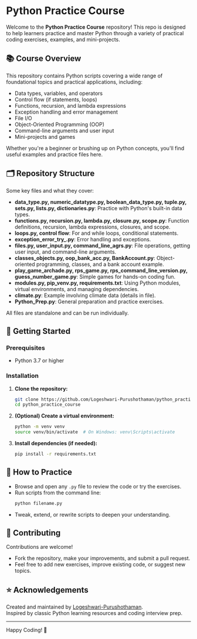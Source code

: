 # Python Practice Course

Welcome to the **Python Practice Course** repository! This repo is designed to help learners practice and master Python through a variety of practical coding exercises, examples, and mini-projects.

## 📚 Course Overview

This repository contains Python scripts covering a wide range of foundational topics and practical applications, including:
- Data types, variables, and operators
- Control flow (if statements, loops)
- Functions, recursion, and lambda expressions
- Exception handling and error management
- File I/O
- Object-Oriented Programming (OOP)
- Command-line arguments and user input
- Mini-projects and games

Whether you're a beginner or brushing up on Python concepts, you'll find useful examples and practice files here.

## 🗂️ Repository Structure

Some key files and what they cover:
- **data_type.py, numeric_datatype.py, boolean_data_type.py, tuple.py, sets.py, lists.py, dictionaries.py**: Practice with Python's built-in data types.
- **functions.py, recursion.py, lambda.py, closure.py, scope.py**: Function definitions, recursion, lambda expressions, closures, and scope.
- **loops.py, control flow**: For and while loops, conditional statements.
- **exception_error_try_.py**: Error handling and exceptions.
- **files.py, user_input.py, command_line_agrs.py**: File operations, getting user input, and command-line arguments.
- **classes_objects.py, oop_bank_acc.py, BankAccount.py**: Object-oriented programming, classes, and a bank account example.
- **play_game_archade.py, rps_game.py, rps_command_line_version.py, guess_number_game.py**: Simple games for hands-on coding fun.
- **modules.py, pip_venv.py, requirements.txt**: Using Python modules, virtual environments, and managing dependencies.
- **climate.py**: Example involving climate data (details in file).
- **Python_Prep.py**: General preparation and practice exercises.

All files are standalone and can be run individually.

## 🚀 Getting Started

### Prerequisites

- Python 3.7 or higher

### Installation

1. **Clone the repository:**
   ```bash
   git clone https://github.com/Logeshwari-Purushothaman/python_practice_course.git
   cd python_practice_course
   ```
2. **(Optional) Create a virtual environment:**
   ```bash
   python -m venv venv
   source venv/bin/activate  # On Windows: venv\Scripts\activate
   ```
3. **Install dependencies (if needed):**
   ```bash
   pip install -r requirements.txt
   ```

## 📝 How to Practice

- Browse and open any `.py` file to review the code or try the exercises.
- Run scripts from the command line:
  ```bash
  python filename.py
  ```
- Tweak, extend, or rewrite scripts to deepen your understanding.

## 🤝 Contributing

Contributions are welcome!
- Fork the repository, make your improvements, and submit a pull request.
- Feel free to add new exercises, improve existing code, or suggest new topics.

## ⭐️ Acknowledgements

Created and maintained by [Logeshwari-Purushothaman](https://github.com/Logeshwari-Purushothaman).  
Inspired by classic Python learning resources and coding interview prep.

---

Happy Coding! 🚀

